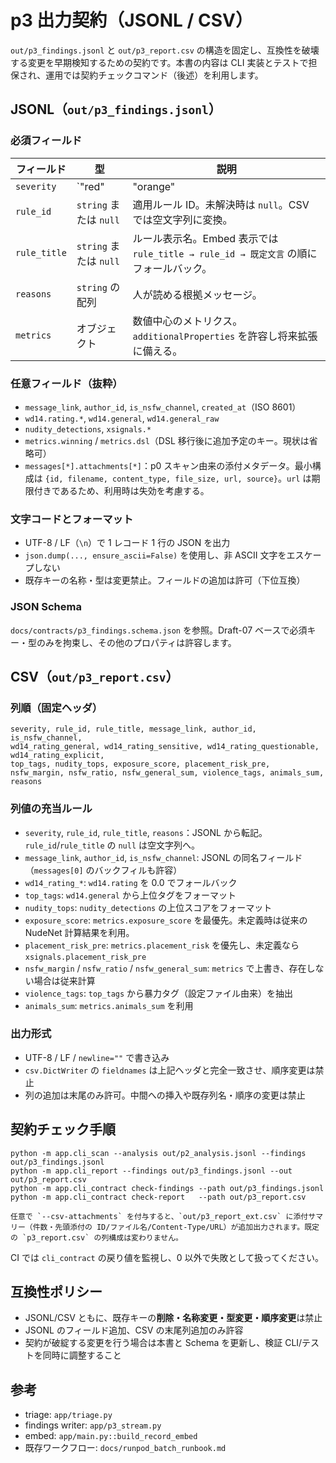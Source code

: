# p3 出力契約（JSONL / CSV）

`out/p3_findings.jsonl` と `out/p3_report.csv` の構造を固定し、互換性を破壊する変更を早期検知するための契約です。本書の内容は CLI 実装とテストで担保され、運用では契約チェックコマンド（後述）を利用します。

## JSONL（`out/p3_findings.jsonl`）

### 必須フィールド

| フィールド | 型 | 説明 |
|-----------|----|------|
| `severity` | `"red" | "orange" | "yellow" | "green"` | 検知の深刻度。 |
| `rule_id` | `string` または `null` | 適用ルール ID。未解決時は `null`。CSV では空文字列に変換。 |
| `rule_title` | `string` または `null` | ルール表示名。Embed 表示では `rule_title → rule_id → 既定文言` の順にフォールバック。 |
| `reasons` | `string` の配列 | 人が読める根拠メッセージ。 |
| `metrics` | オブジェクト | 数値中心のメトリクス。`additionalProperties` を許容し将来拡張に備える。 |

### 任意フィールド（抜粋）

- `message_link`, `author_id`, `is_nsfw_channel`, `created_at`（ISO 8601）
- `wd14.rating.*`, `wd14.general`, `wd14.general_raw`
- `nudity_detections`, `xsignals.*`
- `metrics.winning` / `metrics.dsl`（DSL 移行後に追加予定のキー。現状は省略可）
- `messages[*].attachments[*]`：p0 スキャン由来の添付メタデータ。最小構成は `{id, filename, content_type, file_size, url, source}`。`url` は期限付きであるため、利用時は失効を考慮する。

### 文字コードとフォーマット

- UTF-8 / LF（`\n`）で 1 レコード 1 行の JSON を出力
- `json.dump(..., ensure_ascii=False)` を使用し、非 ASCII 文字をエスケープしない
- 既存キーの名称・型は変更禁止。フィールドの追加は許可（下位互換）

### JSON Schema

`docs/contracts/p3_findings.schema.json` を参照。Draft-07 ベースで必須キー・型のみを拘束し、その他のプロパティは許容します。

## CSV（`out/p3_report.csv`）

### 列順（固定ヘッダ）

```
severity, rule_id, rule_title, message_link, author_id, is_nsfw_channel,
wd14_rating_general, wd14_rating_sensitive, wd14_rating_questionable, wd14_rating_explicit,
top_tags, nudity_tops, exposure_score, placement_risk_pre,
nsfw_margin, nsfw_ratio, nsfw_general_sum, violence_tags, animals_sum, reasons
```

### 列値の充当ルール

- `severity`, `rule_id`, `rule_title`, `reasons`：JSONL から転記。`rule_id`/`rule_title` の `null` は空文字列へ。
- `message_link`, `author_id`, `is_nsfw_channel`: JSONL の同名フィールド（`messages[0]` のバックフィルも許容）
- `wd14_rating_*`: `wd14.rating` を 0.0 でフォールバック
- `top_tags`: `wd14.general` から上位タグをフォーマット
- `nudity_tops`: `nudity_detections` の上位スコアをフォーマット
- `exposure_score`: `metrics.exposure_score` を最優先。未定義時は従来の NudeNet 計算結果を利用。
- `placement_risk_pre`: `metrics.placement_risk` を優先し、未定義なら `xsignals.placement_risk_pre`
- `nsfw_margin` / `nsfw_ratio` / `nsfw_general_sum`: `metrics` で上書き、存在しない場合は従来計算
- `violence_tags`: `top_tags` から暴力タグ（設定ファイル由来）を抽出
- `animals_sum`: `metrics.animals_sum` を利用

### 出力形式

- UTF-8 / LF / `newline=""` で書き込み
- `csv.DictWriter` の `fieldnames` は上記ヘッダと完全一致させ、順序変更は禁止
- 列の追加は末尾のみ許可。中間への挿入や既存列名・順序の変更は禁止

## 契約チェック手順

```
python -m app.cli_scan --analysis out/p2_analysis.jsonl --findings out/p3_findings.jsonl
python -m app.cli_report --findings out/p3_findings.jsonl --out out/p3_report.csv
python -m app.cli_contract check-findings --path out/p3_findings.jsonl
python -m app.cli_contract check-report   --path out/p3_report.csv

任意で `--csv-attachments` を付与すると、`out/p3_report_ext.csv` に添付サマリー（件数・先頭添付の ID/ファイル名/Content-Type/URL）が追加出力されます。既定の `p3_report.csv` の列構成は変わりません。
```

CI では `cli_contract` の戻り値を監視し、0 以外で失敗として扱ってください。

## 互換性ポリシー

- JSONL/CSV ともに、既存キーの**削除・名称変更・型変更・順序変更**は禁止
- JSONL のフィールド追加、CSV の末尾列追加のみ許容
- 契約が破綻する変更を行う場合は本書と Schema を更新し、検証 CLI/テストを同時に調整すること

## 参考

- triage: `app/triage.py`
- findings writer: `app/p3_stream.py`
- embed: `app/main.py::build_record_embed`
- 既存ワークフロー: `docs/runpod_batch_runbook.md`
